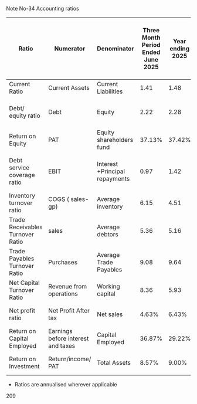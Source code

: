 Note No-34 Accounting ratios

<table><thead><tr><th>Ratio</th><th>Numerator</th><th>Denominator</th><th>Three Month Period Ended June 2025</th><th>Year ending 2025</th><th>Year ending 2024</th><th>Year ending 2023</th><th>Variation (%)</th><th>Variation 2024-25 (%)</th><th>Variation 2023-24 (%)</th><th>Reason for variation more than 25% (2024-25)</th><th>Reason for variation more than 25% (2023-24)</th></tr></thead><tbody><tr><td>Current Ratio</td><td>Current Assets</td><td>Current Liabilities</td><td>1.41</td><td>1.48</td><td>1.41</td><td>1.33</td><td>4.92%</td><td>6.21%</td><td>-</td><td>-</td><td>-</td></tr><tr><td>Debt/ equity ratio</td><td>Debt</td><td>Equity</td><td>2.22</td><td>2.28</td><td>3.56</td><td>2.35</td><td>-35.94%</td><td>51.34%</td><td>Due to increase in shareholder funds</td><td>Due to increase in Debt</td><td>-</td></tr><tr><td>Return on Equity</td><td>PAT</td><td>Equity shareholders fund</td><td>37.13%</td><td>37.42%</td><td>10.49%</td><td>6.21%</td><td>256.58%</td><td>68.92%</td><td>Due to increase in PAT</td><td>Due to increase in PAT</td><td>-</td></tr><tr><td>Debt service coverage ratio</td><td>EBIT</td><td>Interest +Principal repayments</td><td>0.97</td><td>1.42</td><td>0.60</td><td>1.15</td><td>135.29%</td><td>-47.47%</td><td>Due to increase in EBITDA</td><td>Due to increase in repayment of borrowings</td><td>-</td></tr><tr><td>Inventory turnover ratio</td><td>COGS ( sales-gp)</td><td>Average inventory</td><td>6.15</td><td>4.51</td><td>3.54</td><td>2.90</td><td>27.29%</td><td>22.14%</td><td>Due to increase in COGS</td><td>-</td><td>-</td></tr><tr><td>Trade Receivables Turnover Ratio</td><td>sales</td><td>Average debtors</td><td>5.36</td><td>5.16</td><td>5.12</td><td>6.09</td><td>0.79%</td><td>-15.99%</td><td>-</td><td>-</td><td>-</td></tr><tr><td>Trade Payables Turnover Ratio</td><td>Purchases</td><td>Average Trade Payables</td><td>9.08</td><td>9.64</td><td>6.09</td><td>5.52</td><td>58.18%</td><td>10.32%</td><td>Due to increase in net credit purchases</td><td>-</td><td>-</td></tr><tr><td>Net Capital Turnover Ratio</td><td>Revenue from operations</td><td>Working capital</td><td>8.36</td><td>5.93</td><td>6.16</td><td>7.44</td><td>-3.65%</td><td>-17.17%</td><td>-</td><td>-</td><td>-</td></tr><tr><td>Net profit ratio</td><td>Net Profit After tax</td><td>Net sales</td><td>4.63%</td><td>6.43%</td><td>1.57%</td><td>1.01%</td><td>308.77%</td><td>55.54%</td><td>Due to increase in PAT</td><td>Due to increase in PAT</td><td>-</td></tr><tr><td>Return on Capital Employed</td><td>Earnings before interest and taxes</td><td>Capital Employed</td><td>36.87%</td><td>29.22%</td><td>11.55%</td><td>13.57%</td><td>152.91%</td><td>-14.89%</td><td>Due to increase in EBIT</td><td>-</td><td>-</td></tr><tr><td>Return on Investment</td><td>Return/income/ PAT</td><td>Total Assets</td><td>8.57%</td><td>9.00%</td><td>1.88%</td><td>1.40%</td><td>378.40%</td><td>34.54%</td><td>Due to increase in PAT</td><td>Due to increase in PAT</td><td>-</td></tr></tbody></table>

* Ratios are annualised wherever applicable

209